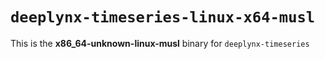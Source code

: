 # `deeplynx-timeseries-linux-x64-musl`

This is the **x86_64-unknown-linux-musl** binary for `deeplynx-timeseries`
